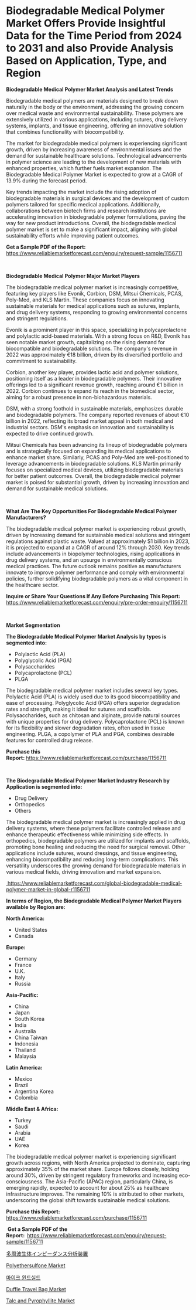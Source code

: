 <p><h1>Biodegradable Medical Polymer Market Offers Provide Insightful Data for the Time Period from 2024 to 2031 and also Provide Analysis Based on Application, Type, and Region</h1></p><p><strong>Biodegradable Medical Polymer Market Analysis and Latest Trends</strong></p>
<p><p>Biodegradable medical polymers are materials designed to break down naturally in the body or the environment, addressing the growing concern over medical waste and environmental sustainability. These polymers are extensively utilized in various applications, including sutures, drug delivery systems, implants, and tissue engineering, offering an innovative solution that combines functionality with biocompatibility.</p><p>The market for biodegradable medical polymers is experiencing significant growth, driven by increasing awareness of environmental issues and the demand for sustainable healthcare solutions. Technological advancements in polymer science are leading to the development of new materials with enhanced properties, which further fuels market expansion. The Biodegradable Medical Polymer Market is expected to grow at a CAGR of 13.9% during the forecast period. </p><p>Key trends impacting the market include the rising adoption of biodegradable materials in surgical devices and the development of custom polymers tailored for specific medical applications. Additionally, collaborations between biotech firms and research institutions are accelerating innovation in biodegradable polymer formulations, paving the way for new product introductions. Overall, the biodegradable medical polymer market is set to make a significant impact, aligning with global sustainability efforts while improving patient outcomes.</p></p>
<p><strong>Get a Sample PDF of the Report:&nbsp;</strong> <a href="https://www.reliablemarketforecast.com/enquiry/request-sample/1156711">https://www.reliablemarketforecast.com/enquiry/request-sample/1156711</a></p>
<p>&nbsp;</p>
<p><strong>Biodegradable Medical Polymer Major Market Players</strong></p>
<p><p>The biodegradable medical polymer market is increasingly competitive, featuring key players like Evonik, Corbion, DSM, Mitsui Chemicals, PCAS, Poly-Med, and KLS Martin. These companies focus on innovating sustainable materials for medical applications such as sutures, implants, and drug delivery systems, responding to growing environmental concerns and stringent regulations.</p><p>Evonik is a prominent player in this space, specializing in polycaprolactone and polylactic acid-based materials. With a strong focus on R&D, Evonik has seen notable market growth, capitalizing on the rising demand for biocompatible and biodegradable solutions. The company's revenue in 2022 was approximately €18 billion, driven by its diversified portfolio and commitment to sustainability.</p><p>Corbion, another key player, provides lactic acid and polymer solutions, positioning itself as a leader in biodegradable polymers. Their innovative offerings led to a significant revenue growth, reaching around €1 billion in 2022. Corbion continues to expand its reach in the biomedical sector, aiming for a robust presence in non-biohazardous materials.</p><p>DSM, with a strong foothold in sustainable materials, emphasizes durable and biodegradable polymers. The company reported revenues of about €10 billion in 2022, reflecting its broad market appeal in both medical and industrial sectors. DSM's emphasis on innovation and sustainability is expected to drive continued growth.</p><p>Mitsui Chemicals has been advancing its lineup of biodegradable polymers and is strategically focused on expanding its medical applications to enhance market share. Similarly, PCAS and Poly-Med are well-positioned to leverage advancements in biodegradable solutions. KLS Martin primarily focuses on specialized medical devices, utilizing biodegradable materials for better patient outcomes. Overall, the biodegradable medical polymer market is poised for substantial growth, driven by increasing innovation and demand for sustainable medical solutions.</p></p>
<p>&nbsp;</p>
<p><strong>What Are The Key Opportunities For Biodegradable Medical Polymer Manufacturers?</strong></p>
<p><p>The biodegradable medical polymer market is experiencing robust growth, driven by increasing demand for sustainable medical solutions and stringent regulations against plastic waste. Valued at approximately $1 billion in 2023, it is projected to expand at a CAGR of around 12% through 2030. Key trends include advancements in biopolymer technologies, rising applications in drug delivery systems, and an upsurge in environmentally conscious medical practices. The future outlook remains positive as manufacturers innovate to improve polymer performance and comply with environmental policies, further solidifying biodegradable polymers as a vital component in the healthcare sector.</p></p>
<p><strong>Inquire or Share Your Questions If Any Before Purchasing This Report:</strong> <a href="https://www.reliablemarketforecast.com/enquiry/pre-order-enquiry/1156711">https://www.reliablemarketforecast.com/enquiry/pre-order-enquiry/1156711</a></p>
<p>&nbsp;</p>
<p><strong>Market Segmentation</strong></p>
<p><strong>The Biodegradable Medical Polymer Market Analysis by types is segmented into:</strong></p>
<p><ul><li>Polylactic Acid (PLA)</li><li>Polyglycolic Acid (PGA)</li><li>Polysaccharides</li><li>Polycaprolactone (PCL)</li><li>PLGA</li></ul></p>
<p><p>The biodegradable medical polymer market includes several key types. Polylactic Acid (PLA) is widely used due to its good biocompatibility and ease of processing. Polyglycolic Acid (PGA) offers superior degradation rates and strength, making it ideal for sutures and scaffolds. Polysaccharides, such as chitosan and alginate, provide natural sources with unique properties for drug delivery. Polycaprolactone (PCL) is known for its flexibility and slower degradation rates, often used in tissue engineering. PLGA, a copolymer of PLA and PGA, combines desirable features for controlled drug release.</p></p>
<p><strong>Purchase this Report:&nbsp;</strong><a href="https://www.reliablemarketforecast.com/purchase/1156711">https://www.reliablemarketforecast.com/purchase/1156711</a></p>
<p>&nbsp;</p>
<p><strong>The Biodegradable Medical Polymer Market Industry Research by Application is segmented into:</strong></p>
<p><ul><li>Drug Delivery</li><li>Orthopedics</li><li>Others</li></ul></p>
<p><p>The biodegradable medical polymer market is increasingly applied in drug delivery systems, where these polymers facilitate controlled release and enhance therapeutic effectiveness while minimizing side effects. In orthopedics, biodegradable polymers are utilized for implants and scaffolds, promoting bone healing and reducing the need for surgical removal. Other applications include sutures, wound dressings, and tissue engineering, enhancing biocompatibility and reducing long-term complications. This versatility underscores the growing demand for biodegradable materials in various medical fields, driving innovation and market expansion.</p></p>
<p><a href="https://www.reliablemarketforecast.com/global-biodegradable-medical-polymer-market-in-global-r1156711">&nbsp;https://www.reliablemarketforecast.com/global-biodegradable-medical-polymer-market-in-global-r1156711</a></p>
<p><strong>In terms of Region, the Biodegradable Medical Polymer Market Players available by Region are:</strong></p>
<p>
    <p> <strong> North America: </strong>
        <ul>
            <li>United States</li>
            <li>Canada</li>
        </ul>
        </p> 
    <p> <strong> Europe: </strong>
        <ul>
            <li>Germany</li>
            <li>France</li>
            <li>U.K.</li>
            <li>Italy</li>
            <li>Russia</li>
        </ul>
        </p> 
    <p> <strong> Asia-Pacific: </strong>
        <ul>
            <li>China</li>
            <li>Japan</li>
            <li>South Korea</li>
            <li>India</li>
            <li>Australia</li>
            <li>China Taiwan</li>
            <li>Indonesia</li>
            <li>Thailand</li>
            <li>Malaysia</li>
        </ul>
        </p> 
    <p> <strong> Latin America: </strong>
        <ul>
            <li>Mexico</li>
            <li>Brazil</li>
            <li>Argentina Korea</li>
            <li>Colombia</li>
        </ul>
        </p> 
    <p> <strong> Middle East & Africa: </strong>
        <ul>
            <li>Turkey</li>
            <li>Saudi</li>
            <li>Arabia</li>
            <li>UAE</li>
            <li>Korea</li>
        </ul>
    </p>
    </p>
<p><p>The biodegradable medical polymer market is experiencing significant growth across regions, with North America projected to dominate, capturing approximately 35% of the market share. Europe follows closely, holding around 30%, driven by stringent regulatory frameworks and increasing eco-consciousness. The Asia-Pacific (APAC) region, particularly China, is emerging rapidly, expected to account for about 25% as healthcare infrastructure improves. The remaining 10% is attributed to other markets, underscoring the global shift towards sustainable medical solutions.</p></p>
<p><strong>Purchase this Report: </strong><a href="https://www.reliablemarketforecast.com/purchase/1156711">https://www.reliablemarketforecast.com/purchase/1156711</a></p>
<p>&nbsp;<strong>Get a Sample PDF of the Report:&nbsp;&nbsp;</strong><a href="https://www.reliablemarketforecast.com/enquiry/request-sample/1156711">https://www.reliablemarketforecast.com/enquiry/request-sample/1156711</a></p>
<p><strong></strong></p>
<p><p><a href="https://medium.com/@qyzhmeiu47/multi-frequency-bioimpedance-analyzers-market-%E3%81%AF-%E3%82%B3%E3%82%B9%E3%83%88%E7%AE%A1%E7%90%86%E3%81%A8%E5%8A%B9%E7%8E%87%E5%90%91%E4%B8%8A%E3%82%92%E5%84%AA%E5%85%88%E3%81%97%E3%81%BE%E3%81%99-%E3%81%95%E3%82%89%E3%81%AB-%E5%A0%B1%E5%91%8A%E6%9B%B8%E3%81%AF%E5%B8%82%E5%A0%B4%E3%81%AE%E9%9C%80%E8%A6%81%E9%9D%A2%E3%81%A8%E4%BE%9B%E7%B5%A6%E9%9D%A2%E3%81%AE%E4%B8%A1%E6%96%B9%E3%82%92%E3%82%AB%E3%83%90%E3%83%BC%E3%81%97%E3%81%A6%E3%81%84%E3%81%BE%E3%81%99-39760e7aed1d">多周波生体インピーダンス分析装置</a></p><p><a href="https://issuu.com/reportprime-2/docs/polyethersulfone-market-size-2030.p_ffa42819598f93">Polyethersulfone Market</a></p><p><a href="https://medium.com/@rebecca__stevenson/%EC%84%B8%EA%B3%84-microphone-windshield-market-%EC%9D%80-2024%EC%97%90%EC%84%9C-2031%EB%A1%9C-%EC%97%B0%ED%8F%89%EA%B7%A0-%EC%A6%9D%EA%B0%80%EC%9C%A8%EC%9D%84-%EB%B3%B4%EC%9D%BC-%EA%B2%83%EC%9C%BC%EB%A1%9C-%EC%98%88%EC%83%81%EB%90%A9%EB%8B%88%EB%8B%A4-d34181705a03">마이크 윈드실드</a></p><p><a href="https://medium.com/@kaylagreenj152/the-duffle-travel-bag-market-report-analyzes-important-operational-and-performance-data-so-one-0ddeb6454903">Duffle Travel Bag Market</a></p><p><a href="https://www.linkedin.com/pulse/what-innovations-shaping-talc-pyrophyllite-market-application-k8ewc?trackingId=BtIGNEb4SAW5kCdd9ccZjg%3D%3D">Talc and Pyrophyllite Market</a></p></p>